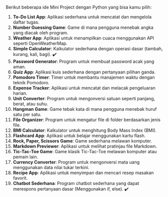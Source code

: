 Berikut beberapa ide Mini Project dengan Python yang bisa kamu pilih:

1. **To-Do List App**: Aplikasi sederhana untuk mencatat dan mengelola daftar tugas.
2. **Number Guessing Game**: Game di mana pengguna menebak angka yang diacak oleh program.
3. **Weather App**: Aplikasi untuk menampilkan cuaca menggunakan API seperti OpenWeatherMap.
4. **Simple Calculator**: Kalkulator sederhana dengan operasi dasar (tambah, kurang, kali, bagi). ✔️
5. **Password Generator**: Program untuk membuat password acak yang aman.
6. **Quiz App**: Aplikasi kuis sederhana dengan pertanyaan pilihan ganda.
7. **Pomodoro Timer**: Timer untuk membantu manajemen waktu dengan teknik Pomodoro.
8. **Expense Tracker**: Aplikasi untuk mencatat dan melacak pengeluaran harian.
9. **Unit Converter**: Program untuk mengonversi satuan seperti panjang, berat, atau suhu.
10. **Hangman Game**: Game tebak kata di mana pengguna menebak huruf satu per satu.
11. **File Organizer**: Program untuk mengatur file di folder berdasarkan jenis file.
12. **BMI Calculator**: Kalkulator untuk menghitung Body Mass Index (BMI).
13. **Flashcard App**: Aplikasi untuk belajar menggunakan kartu flash.
14. **Rock, Paper, Scissors Game**: Game sederhana melawan komputer.
15. **Markdown Previewer**: Aplikasi untuk melihat pratinjau file Markdown.
16. **Tic-Tac-Toe Game**: Game klasik Tic-Tac-Toe melawan komputer atau pemain lain.  
17. **Currency Converter**: Program untuk mengonversi mata uang menggunakan data nilai tukar terkini.  
18. **Recipe App**: Aplikasi untuk menyimpan dan mencari resep masakan favorit.  
19. **Chatbot Sederhana**: Program chatbot sederhana yang dapat merespons pertanyaan dasar (Menggunakan if, else). ✔️